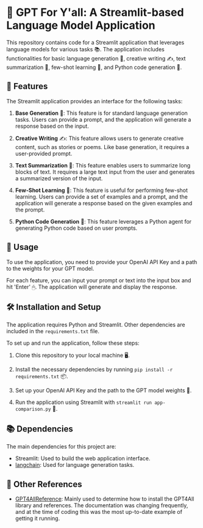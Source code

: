 # 🤖 GPT For Y'all: A Streamlit-based Language Model Application 

This repository contains code for a Streamlit application that leverages language models for various tasks 📚. The application includes functionalities for basic language generation 💬, creative writing ✍, text summarization 📝, few-shot learning 🎯, and Python code generation 🐍.

## 🌟 Features

The Streamlit application provides an interface for the following tasks:

1. **Base Generation** 💬: This feature is for standard language generation tasks. Users can provide a prompt, and the application will generate a response based on the input.

2. **Creative Writing** ✍: This feature allows users to generate creative content, such as stories or poems. Like base generation, it requires a user-provided prompt.

3. **Text Summarization** 📝: This feature enables users to summarize long blocks of text. It requires a large text input from the user and generates a summarized version of the input.

4. **Few-Shot Learning** 🎯: This feature is useful for performing few-shot learning. Users can provide a set of examples and a prompt, and the application will generate a response based on the given examples and the prompt.

5. **Python Code Generation** 🐍: This feature leverages a Python agent for generating Python code based on user prompts.

## 📖 Usage

To use the application, you need to provide your OpenAI API Key and a path to the weights for your GPT model.

For each feature, you can input your prompt or text into the input box and hit 'Enter' 🖱. The application will generate and display the response.

## 🛠 Installation and Setup

The application requires Python and Streamlit. Other dependencies are included in the `requirements.txt` file.

To set up and run the application, follow these steps:

1. Clone this repository to your local machine 🖥.

2. Install the necessary dependencies by running `pip install -r requirements.txt` 📦.

3. Set up your OpenAI API Key and the path to the GPT model weights 🔑.

4. Run the application using Streamlit with `streamlit run app-comparison.py` 🚀.

## 📚 Dependencies

The main dependencies for this project are:

- Streamlit: Used to build the web application interface.
- [langchain](https://github.com/hwchase17/langchain.git): Used for language generation tasks.

## 🔗 Other References

- [GPT4AllReference](https://github.com/nomic-ai/gpt4all/tree/main): Mainly used to determine how to install the GPT4All library and references. The documentation was changing frequently, and at the time of coding this was the most up-to-date example of getting it running.
